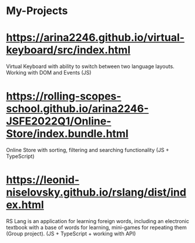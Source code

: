 # My-Projects

# https://arina2246.github.io/virtual-keyboard/src/index.html
Virtual Keyboard with ability to switch between
two language layouts. Working with DOM and
Events (JS)

# https://rolling-scopes-school.github.io/arina2246-JSFE2022Q1/Online-Store/index.bundle.html
Online Store with sorting, filtering and searching
functionality (JS + TypeScript)

# https://leonid-niselovsky.github.io/rslang/dist/index.html
RS Lang is an application for learning foreign
words, including an electronic textbook with a base
of words for learning, mini-games for repeating
them (Group project). (JS + TypeScript + working
with API)
